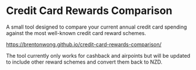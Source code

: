 # Credit Card Rewards Comparison

A small tool designed to compare your current annual credit card spending against the most well-known credit card reward schemes.

https://brentonwong.github.io/credit-card-rewards-comparison/

The tool currently only works for cashback and airpoints but will be updated to include other reward schemes and convert them back to NZD.
